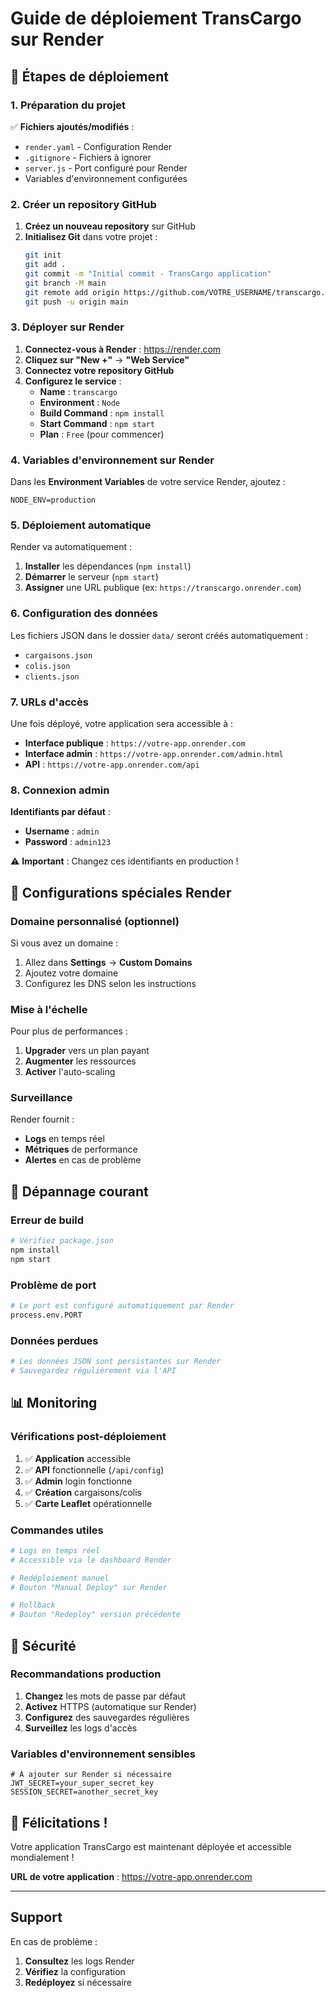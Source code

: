 # Guide de déploiement TransCargo sur Render

## 🚀 Étapes de déploiement

### 1. Préparation du projet

✅ **Fichiers ajoutés/modifiés** :
- `render.yaml` - Configuration Render
- `.gitignore` - Fichiers à ignorer
- `server.js` - Port configuré pour Render
- Variables d'environnement configurées

### 2. Créer un repository GitHub

1. **Créez un nouveau repository** sur GitHub
2. **Initialisez Git** dans votre projet :
   ```bash
   git init
   git add .
   git commit -m "Initial commit - TransCargo application"
   git branch -M main
   git remote add origin https://github.com/VOTRE_USERNAME/transcargo.git
   git push -u origin main
   ```

### 3. Déployer sur Render

1. **Connectez-vous à Render** : https://render.com
2. **Cliquez sur "New +"** → **"Web Service"**
3. **Connectez votre repository GitHub**
4. **Configurez le service** :
   - **Name** : `transcargo`
   - **Environment** : `Node`
   - **Build Command** : `npm install`
   - **Start Command** : `npm start`
   - **Plan** : `Free` (pour commencer)

### 4. Variables d'environnement sur Render

Dans les **Environment Variables** de votre service Render, ajoutez :

```
NODE_ENV=production
```

### 5. Déploiement automatique

Render va automatiquement :
1. **Installer** les dépendances (`npm install`)
2. **Démarrer** le serveur (`npm start`)
3. **Assigner** une URL publique (ex: `https://transcargo.onrender.com`)

### 6. Configuration des données

Les fichiers JSON dans le dossier `data/` seront créés automatiquement :
- `cargaisons.json`
- `colis.json`
- `clients.json`

### 7. URLs d'accès

Une fois déployé, votre application sera accessible à :
- **Interface publique** : `https://votre-app.onrender.com`
- **Interface admin** : `https://votre-app.onrender.com/admin.html`
- **API** : `https://votre-app.onrender.com/api`

### 8. Connexion admin

**Identifiants par défaut** :
- **Username** : `admin`
- **Password** : `admin123`

⚠️ **Important** : Changez ces identifiants en production !

## 🔧 Configurations spéciales Render

### Domaine personnalisé (optionnel)

Si vous avez un domaine :
1. Allez dans **Settings** → **Custom Domains**
2. Ajoutez votre domaine
3. Configurez les DNS selon les instructions

### Mise à l'échelle

Pour plus de performances :
1. **Upgrader** vers un plan payant
2. **Augmenter** les ressources
3. **Activer** l'auto-scaling

### Surveillance

Render fournit :
- **Logs** en temps réel
- **Métriques** de performance
- **Alertes** en cas de problème

## 🐛 Dépannage courant

### Erreur de build
```bash
# Vérifiez package.json
npm install
npm start
```

### Problème de port
```bash
# Le port est configuré automatiquement par Render
process.env.PORT
```

### Données perdues
```bash
# Les données JSON sont persistantes sur Render
# Sauvegardez régulièrement via l'API
```

## 📊 Monitoring

### Vérifications post-déploiement

1. ✅ **Application** accessible
2. ✅ **API** fonctionnelle (`/api/config`)
3. ✅ **Admin** login fonctionne
4. ✅ **Création** cargaisons/colis
5. ✅ **Carte Leaflet** opérationnelle

### Commandes utiles

```bash
# Logs en temps réel
# Accessible via le dashboard Render

# Redéploiement manuel
# Bouton "Manual Deploy" sur Render

# Rollback
# Bouton "Redeploy" version précédente
```

## 🔐 Sécurité

### Recommandations production

1. **Changez** les mots de passe par défaut
2. **Activez** HTTPS (automatique sur Render)
3. **Configurez** des sauvegardes régulières
4. **Surveillez** les logs d'accès

### Variables d'environnement sensibles

```env
# À ajouter sur Render si nécessaire
JWT_SECRET=your_super_secret_key
SESSION_SECRET=another_secret_key
```

## 🎉 Félicitations !

Votre application TransCargo est maintenant déployée et accessible mondialement !

**URL de votre application** : https://votre-app.onrender.com

---

## Support

En cas de problème :
1. **Consultez** les logs Render
2. **Vérifiez** la configuration
3. **Redéployez** si nécessaire
